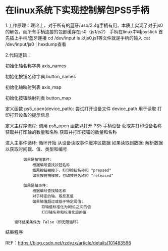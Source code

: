 # 在linux系统下实现控制解包PS5手柄
1.工作原理：理论上，对于所有的蓝牙/usb/2.4g手柄有用，本质上实现了对于js0的解包，而所有手柄连接的包都缓存在js0（js1/js2）
手柄在linux中叫joystick 首先插上手柄/蓝牙连接
cd /dev/input
ls
以js0,js1等文件就是手柄的输入
cat /dev/input/js0 | hexdump查看

2.代码逻辑：

初始化轴名称字典 axis_names

初始化按钮名称字典 button_names

初始化轴映射列表 axis_map

初始化按钮映射列表 button_map

定义函数 ps5_open(device_path):
    尝试打开设备文件 device_path 用于读取
    打印打开设备的提示信息

定义主程序流程:
    调用 ps5_open 函数以打开 PS5 手柄设备
    获取并打印设备名称
    获取并打印轴的数量和名称
    获取并打印按钮的数量和名称

进入主事件循环:
    循环开始
        从设备读取事件缓冲区数据
        如果读取到数据:
            解析数据以获取时间戳、值、类型和编号

            如果是按钮事件:
                根据编号查找按钮名称
                如果按钮被按下，打印按钮名称和 "pressed"
                如果按钮被释放，打印按钮名称和 "released"

            如果是轴事件:
                根据编号查找轴名称
                对于特定的轴，取反其值
                如果轴值超过或低于特定阈值:
                    将轴值标准化为0到1之间的值
                    打印轴名称和标准化后的值

        循环结束条件为 False（即无限循环)
        
结束程序

REF：https://blog.csdn.net/rzdyzx/article/details/101483596
